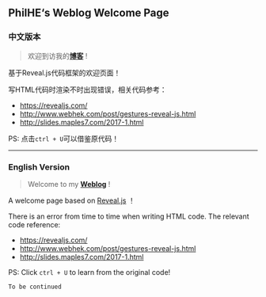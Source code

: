 ## PhilHE‘s Weblog Welcome Page

### 中文版本

> 欢迎到访我的[**博客**](https://hibetterheyj.github.io) !

基于Reveal.js代码框架的欢迎页面！

写HTML代码时渲染不时出现错误，相关代码参考：

- https://revealjs.com/
- http://www.webhek.com/post/gestures-reveal-js.html
- http://slides.maples7.com/2017-1.html

PS: 点击`ctrl + U`可以借鉴原代码！

---

### English Version

> Welcome to my [**Weblog**](https://hibetterheyj.github.io) !

A welcome page based on [Reveal.js](https://github.com/hakimel/reveal.js) ！

There is an error from time to time when writing HTML code. The relevant code reference:

- https://revealjs.com/
- http://www.webhek.com/post/gestures-reveal-js.html
- http://slides.maples7.com/2017-1.html

PS: Click `ctrl + U` to learn from the original code!

`To be continued`



